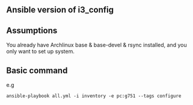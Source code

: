## Ansible version of i3\_config

## Assumptions

You already have Archlinux base & base-devel & rsync installed, and you only want to set up system.

## Basic command
e.g
```
ansible-playbook all.yml -i inventory -e pc:g751 --tags configure
```
